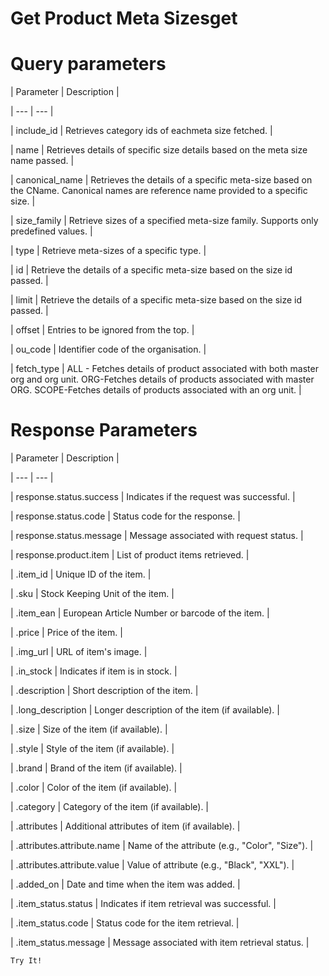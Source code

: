 # Get Product Meta Sizesget

# Query parameters

| Parameter | Description |

| --- | --- |

| include_id | Retrieves category ids of eachmeta  size fetched. |

| name | Retrieves details of specific size details based on the meta size name passed. |

| canonical_name | Retrieves the details of a specific meta-size based on the CName. Canonical names are reference name provided to a specific size. |

| size_family | Retrieve sizes of a specified meta-size family. Supports only predefined values. |

| type | Retrieve meta-sizes of a specific type. |

| id | Retrieve the details of a specific meta-size based on the size id passed. |

| limit | Retrieve the details of a specific meta-size based on the size id passed. |

| offset | Entries to be ignored from the top. |

| ou_code | Identifier code of the organisation. |

| fetch_type | ALL - Fetches details of product associated with both master org and org unit. ORG-Fetches details of products associated with master ORG. SCOPE-Fetches details of products associated with an org unit. |



# Response Parameters

| Parameter | Description |

| --- | --- |

| response.status.success | Indicates if the request was successful. |

| response.status.code | Status code for the response. |

| response.status.message | Message associated with request status. |

| response.product.item | List of product items retrieved. |

| .item_id | Unique ID of the item. |

| .sku | Stock Keeping Unit of the item. |

| .item_ean | European Article Number or barcode of the item. |

| .price | Price of the item. |

| .img_url | URL of item's image. |

| .in_stock | Indicates if item is in stock. |

| .description | Short description of the item. |

| .long_description | Longer description of the item (if available). |

| .size | Size of the item (if available). |

| .style | Style of the item (if available). |

| .brand | Brand of the item (if available). |

| .color | Color of the item (if available). |

| .category | Category of the item (if available). |

| .attributes | Additional attributes of item (if available). |

| .attributes.attribute.name | Name of the attribute (e.g., "Color", "Size"). |

| .attributes.attribute.value | Value of attribute (e.g., "Black", "XXL"). |

| .added_on | Date and time when the item was added. |

| .item_status.status | Indicates if item retrieval was successful. |

| .item_status.code | Status code for the item retrieval. |

| .item_status.message | Message associated with item retrieval status. |



`Try It!`